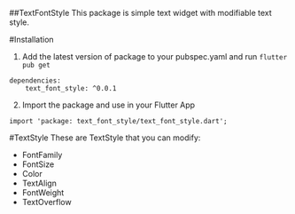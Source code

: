 ##TextFontStyle
This package is simple text widget with modifiable text style.

#Installation
1. Add the latest version of package to your pubspec.yaml and run ```flutter pub get```
```
dependencies:
    text_font_style: ^0.0.1
```
2. Import the package and use in your Flutter App
```
import 'package: text_font_style/text_font_style.dart';
```

#TextStyle
These are TextStyle that you can modify:
* FontFamily
* FontSize
* Color
* TextAlign
* FontWeight
* TextOverflow